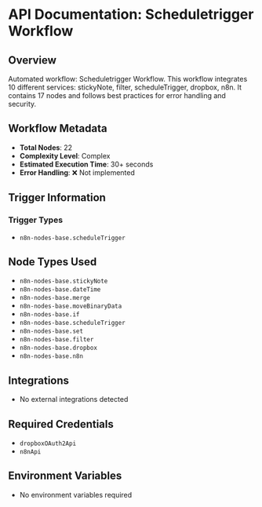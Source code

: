 # API Documentation: Scheduletrigger Workflow

## Overview
Automated workflow: Scheduletrigger Workflow. This workflow integrates 10 different services: stickyNote, filter, scheduleTrigger, dropbox, n8n. It contains 17 nodes and follows best practices for error handling and security.

## Workflow Metadata
- **Total Nodes**: 22
- **Complexity Level**: Complex
- **Estimated Execution Time**: 30+ seconds
- **Error Handling**: ❌ Not implemented

## Trigger Information
### Trigger Types
- `n8n-nodes-base.scheduleTrigger`

## Node Types Used
- `n8n-nodes-base.stickyNote`
- `n8n-nodes-base.dateTime`
- `n8n-nodes-base.merge`
- `n8n-nodes-base.moveBinaryData`
- `n8n-nodes-base.if`
- `n8n-nodes-base.scheduleTrigger`
- `n8n-nodes-base.set`
- `n8n-nodes-base.filter`
- `n8n-nodes-base.dropbox`
- `n8n-nodes-base.n8n`

## Integrations
- No external integrations detected

## Required Credentials
- `dropboxOAuth2Api`
- `n8nApi`

## Environment Variables
- No environment variables required
